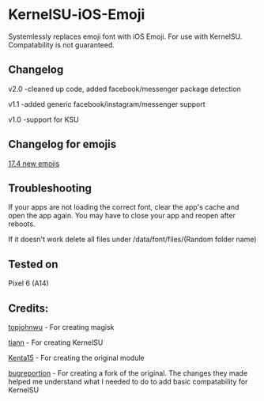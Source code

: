# KernelSU-iOS-Emoji
Systemlessly replaces emoji font with iOS Emoji. For use with KernelSU. Compatability is not guaranteed. 

## Changelog

v2.0
-cleaned up code, added facebook/messenger package detection

v1.1
-added generic facebook/instagram/messenger support

v1.0
-support for KSU

## Changelog for emojis
[17.4 new emojis](https://blog.emojipedia.org/ios-17-4-emoji-changelog/)

## Troubleshooting 
If your apps are not loading the correct font, clear the app's cache and open the app again. You may have to close your app and reopen after reboots. 

If it doesn't work delete all files under /data/font/files/(Random folder name) 

## Tested on
Pixel 6 (A14)


## Credits:
[topjohnwu](https://github.com/topjohnwu) - For creating magisk

[tiann](https://github.com/tiann) - For creating KernelSU

[Kenta15](https://github.com/Keinta15) - For creating the original module

[bugreportion](https://github.com/bugreportion) - For creating a fork of the original. The changes they made helped me understand what I needed to do to add basic compatability for KernelSU

